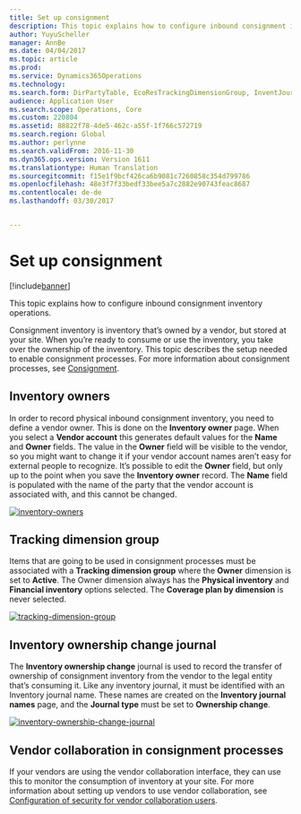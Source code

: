 ```yaml
---
title: Set up consignment
description: This topic explains how to configure inbound consignment inventory operations.
author: YuyuScheller
manager: AnnBe
ms.date: 04/04/2017
ms.topic: article
ms.prod: 
ms.service: Dynamics365Operations
ms.technology: 
ms.search.form: DirPartyTable, EcoResTrackingDimensionGroup, InventJournalName, InventJournalOwnershipChange, InventOwner, InventTableInventoryDimensionGroups, VendTable
audience: Application User
ms.search.scope: Operations, Core
ms.custom: 220804
ms.assetid: 88822f78-4de5-462c-a55f-1f766c572719
ms.search.region: Global
ms.author: perlynne
ms.search.validFrom: 2016-11-30
ms.dyn365.ops.version: Version 1611
ms.translationtype: Human Translation
ms.sourcegitcommit: f15e1f9bcf426ca6b9081c7260858c354d799786
ms.openlocfilehash: 48e3f7f33bedf33bee5a7c2882e90743feac8687
ms.contentlocale: de-de
ms.lasthandoff: 03/30/2017


---
```


# <a name="set-up-consignment"></a>Set up consignment

[!include[banner](../includes/banner.md)]


This topic explains how to configure inbound consignment inventory operations. 

Consignment inventory is inventory that’s owned by a vendor, but stored at your site. When you’re ready to consume or use the inventory, you take over the ownership of the inventory. This topic describes the setup needed to enable consignment processes. For more information about consignment processes, see [Consignment](consignment.md).

## <a name="inventory-owners"></a>Inventory owners
In order to record physical inbound consignment inventory, you need to define a vendor owner. This is done on the **Inventory owner** page. When you select a **Vendor account** this generates default values for the **Name** and **Owner** fields. The value in the **Owner** field will be visible to the vendor, so you might want to change it if your vendor account names aren’t easy for external people to recognize. It’s possible to edit the **Owner** field, but only up to the point when you save the **Inventory owner** record. The **Name** field is populated with the name of the party that the vendor account is associated with, and this cannot be changed. 

[![inventory-owners](./media/inventory-owners.png)](./media/inventory-owners.png)

## <a name="tracking-dimension-group"></a>Tracking dimension group
Items that are going to be used in consignment processes must be associated with a **Tracking dimension group** where the **Owner** dimension is set to **Active**. The Owner dimension always has the **Physical inventory** and **Financial inventory** options selected. The **Coverage plan by dimension** is never selected. 

[![tracking-dimension-group](./media/tracking-dimension-group.png)](./media/tracking-dimension-group.png)

## <a name="inventory-ownership-change-journal"></a>Inventory ownership change journal
The **Inventory ownership change** journal is used to record the transfer of ownership of consignment inventory from the vendor to the legal entity that’s consuming it. Like any inventory journal, it must be identified with an Inventory journal name. These names are created on the **Inventory journal names** page, and the **Journal type** must be set to **Ownership change**. 

[![inventory-ownership-change-journal](./media/inventory-ownership-change-journal.png)](./media/inventory-ownership-change-journal.png)

## <a name="vendor-collaboration-in-consignment-processes"></a>Vendor collaboration in consignment processes
If your vendors are using the vendor collaboration interface, they can use this to monitor the consumption of inventory at your site. For more information about setting up vendors to use vendor collaboration, see [Configuration of security for vendor collaboration users](../procurement/configure-security-vendor-portal-users.md).




